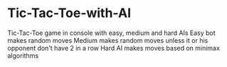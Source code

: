 # Tic-Tac-Toe-with-AI
Tic-Tac-Toe game in console with easy, medium and hard AIs
Easy bot makes random moves
Medium makes random moves unless it or his opponent don't have 2 in a row
Hard AI makes moves based on minimax algorithms
